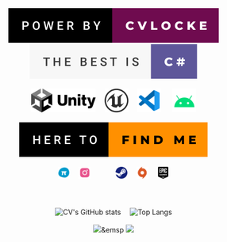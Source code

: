 <div align="center">
  <img  src="https://github.com/qq875871130/CVLOCKE/blob/main/res/power-by-cvlocke.svg" />
  <img  src="https://github.com/qq875871130/CVLOCKE/blob/main/res/the-best-is-c%23.svg" />
</div>
<br>
<div align="center">
    <a  href="https://unity.com"><img height=48 src="https://github.com/qq875871130/CVLOCKE/blob/main/res/unity-dark.svg" /></a>&emsp;
    <a  href="https://unrealengine.com"><img height=48 src="https://github.com/qq875871130/CVLOCKE/blob/main/res/unreal.svg" /></a>&emsp;
    <a  href="https://code.visualstudio.com"><img height=48 src="https://github.com/qq875871130/CVLOCKE/blob/main/res/vscode.svg" /></a> &emsp;
    <a  href="https://android.com"><img height=48 src="https://github.com/qq875871130/CVLOCKE/blob/main/res/android.svg" /></a>
</div>
<br>
<div align="center">
  <a href="https://www.youtube.com/watch?v=dQw4w9WgXcQ">
  <img  src="https://github.com/qq875871130/CVLOCKE/blob/main/res/here-to-find-me.svg" />
  </a>
</div>
<br>
<div align="center">
   <span>
    <a  href="https://dmt.cvlocke.site/@cvlocke"><img height=24  src="https://github.com/qq875871130/CVLOCKE/blob/main/res/dmt.png" /></a>&emsp;
    <a  href="https://www.instagram.com/wlchen2"><img height=24 src="https://github.com/qq875871130/CVLOCKE/blob/main/res/ins.svg" /></a>
   </span>&emsp;&emsp;&emsp;
   <span>
    <a  href="https://store.steampowered.com"><img height=24  src="https://github.com/qq875871130/CVLOCKE/blob/main/res/steam.svg" /></a>&emsp;
    <a  href="https://origin.com"><img height=24 src="https://github.com/qq875871130/CVLOCKE/blob/main/res/origin.svg" /></a>&emsp;
    <a  href="https://www.epicgames.com/"><img height=24  src="https://github.com/qq875871130/CVLOCKE/blob/main/res/epic.svg" /></a>  
   </span>
</div>

# 

<br>
<div align="center">    
  <img height="166" width="432"  src="https://github-readme-stats.vercel.app/api?username=qq875871130&show_icons=true&theme=swift&count_private=true"  alt="CV's GitHub stats"/>&emsp;
  <img  src="https://github-readme-stats.vercel.app/api/top-langs/?username=qq875871130&layout=compact&theme=swift" alt="Top Langs" />
</div>
<br>
<div align="center">
    <a  href="https://github.com/qq875871130/Corona100days"><img src="https://github-readme-stats.vercel.app/api/pin/?username=qq875871130&repo=Corona100days&theme=vue" /></a>&emsp
  <a  href="https://github.com/qq875871130/TTF_WorkShop"><img src="https://github-readme-stats.vercel.app/api/pin/?username=qq875871130&repo=TTF_WorkShop&theme=vue" /></a>
</div>




